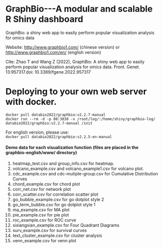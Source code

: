 # GraphBio---A modular and scalable R Shiny dashboard
GraphBio: a shiny web app to easily perform popular visualization analysis for omics data

Website: http://www.graphbio1.com/ (chinese version) or http://www.graphbio1.com/en/ (english version)

Cite: Zhao T and Wang Z (2022), GraphBio: A shiny web app to easily perform popular visualization analysis for omics data. Front. Genet. 13:957317.doi: 10.3389/fgene.2022.957317

# Deploying to your own web server with docker.
`docker pull databio2022/graphbio:v2.2.7-manual` <br>
`docker run --rm -d -p 80:3838 -v /root/log/:/home/shiny/graphbio-log/ databio2022/graphbio:v2.2.7-manual /init`

For english version, please use: <br>
`docker pull databio2022/graphbio:v2.2.5-en-manual`

#### Demo data for each visualization function (files are placed in the graphbio-english/www/ directory)
1. heatmap_test.csv and group_info.csv for heatmap.
2. volcano_example.csv and volcano_example1.csv for volcano plot.
3. cdc_example.csv and cdc-mutiple-group.csv for Cumulative Distribution Curves
4. chord_example.csv for chord plot
5. corr_net.csv for network plot
6. corr_scatter.csv for correlation scatter plot
7. go_bubble_example.csv for go dotplot style 2
8. go_term_bubble.csv for go dotplot style 1
9. ma_example.csv for MA plot
10. pie_example.csv for pie plot
11. roc_example.csv for ROC curve
12. sixiangxian_example.csv for Four Quadrant Diagrams
13. surv_example.csv for survival curves
14. text_cluster_example.csv for cluster analysis
15. venn_example.csv for venn plot


